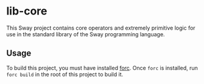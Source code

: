 # lib-core
This Sway project contains core operators and extremely primitive logic for use in the standard library of the Sway programming language.

## Usage
To build this project, you must have installed [forc](https://crates.io/crates/forc). Once `forc` is installed, run `forc build` in the root of this project to build it.
